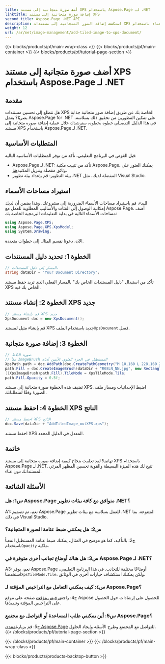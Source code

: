 ```yaml
---
title: أضف صورة متجانبة إلى مستند XPS باستخدام Aspose.Page لـ .NET
linktitle: إضافة صورة متجانبة إلى مستند XPS
second_title: Aspose.Page .NET API
description: استكشف إضافة الصور المتجانبة إلى مستندات XPS دون عناء باستخدام Aspose.Page for .NET. تعزيز المظهر المرئي وإنشاء مستندات مذهلة.
weight: 12
url: /ar/net/image-management/add-tiled-image-to-xps-document/
---
```


{{< blocks/products/pf/main-wrap-class >}}
{{< blocks/products/pf/main-container >}}
{{< blocks/products/pf/tutorial-page-section >}}

# أضف صورة متجانبة إلى مستند XPS باستخدام Aspose.Page لـ .NET

## مقدمة

هل تتطلع إلى تحسين مستندات XPS الخاصة بك عن طريق إضافة صور متجانبة جذابة بصريًا؟ يعمل Aspose.Page for .NET على تمكين المطورين من تحقيق ذلك بسلاسة. في هذا الدليل التفصيلي خطوة بخطوة، سنرشدك خلال عملية إضافة صورة متجانبة إلى مستند XPS باستخدام Aspose.Page لـ .NET.

## المتطلبات الأساسية

قبل الغوص في البرنامج التعليمي، تأكد من توفر المتطلبات الأساسية التالية:

-  Aspose.Page لـ .NET: تأكد من تثبيت مكتبة Aspose.Page. يمكنك العثور على وثائق مفصلة وتنزيل المكتبة[هنا](https://reference.aspose.com/page/net/).
- بيئة التطوير: قم بإعداد بيئة تطوير .NET المفضلة لديك، مثل Visual Studio.

## استيراد مساحات الأسماء

للبدء، قم باستيراد مساحات الأسماء الضرورية إلى مشروعك. وهذا يضمن أن لديك إمكانية الوصول إلى الفئات والأساليب المطلوبة للعمل مع Aspose.Page. أضف مساحات الأسماء التالية في بداية التعليمات البرمجية الخاصة بك:

```csharp
using Aspose.Page.XPS;
using Aspose.Page.XPS.XpsModel;
using System.Drawing;
```

الآن، دعونا نقسم المثال إلى خطوات متعددة.

## الخطوة 1: تحديد دليل المستندات

```csharp
// المسار إلى دليل المستندات.
string dataDir = "Your Document Directory";
```

تأكد من استبدال "دليل المستندات الخاص بك" بالمسار الفعلي الذي تريد حفظ مستند XPS الخاص بك فيه.

## الخطوة 2: إنشاء مستند XPS جديد

```csharp
// قم بإنشاء مستند XPS جديد
XpsDocument doc = new XpsDocument();
```

 قم بإنشاء مثيل لمستند XPS جديد باستخدام الملف`XpsDocument` فصل.

## الخطوة 3: إضافة صورة متجانبة

```csharp
// صورة البلاط
// ملأ ImageBrush المستطيل في الجزء العلوي الأيمن أدناه
XpsPath path = doc.AddPath(doc.CreatePathGeometry("M 10,160 L 228,160 228,305 10,305"));
path.Fill = doc.CreateImageBrush(dataDir + "R08LN_NN.jpg", new RectangleF(0f, 0f, 128f, 96f), new RectangleF(0f, 0f, 64f, 48f));
((XpsImageBrush)path.Fill).TileMode = XpsTileMode.Tile;
path.Fill.Opacity = 0.5f;
```

تضيف هذه الخطوة صورة متجانبة إلى مستند XPS. اضبط الإحداثيات ومسار ملف الصورة وفقًا لمتطلباتك.

## الخطوة 4: احفظ مستند XPS الناتج

```csharp
// احفظ مستند XPS الناتج
doc.Save(dataDir + "AddTiledImage_outXPS.xps");
```

احفظ مستند XPS المعدل في الدليل المحدد.

## خاتمة

تهانينا! لقد تعلمت بنجاح كيفية إضافة صورة متجانبة إلى مستند XPS باستخدام Aspose.Page لـ .NET. تتيح لك هذه الميزة البسيطة والقوية تحسين المظهر المرئي لمستنداتك دون عناء.

## الأسئلة الشائعة

### س1: هل Aspose.Page متوافق مع كافة بيئات تطوير .NET؟

A1: نعم، تم تصميم Aspose.Page للعمل بسلاسة مع بيئات تطوير .NET المتنوعة، بما في ذلك Visual Studio.

### س2: هل يمكنني ضبط عتامة الصورة المتجانبة؟

ج2: بالتأكيد، كما هو موضح في المثال، يمكنك ضبط عتامة المستطيل المعبأ باستخدام`Opacity` ملكية.

### س3: هل هناك أوضاع تجانب أخرى متوفرة في Aspose.Page لـ .NET؟

 A3: نعم، يوفر Aspose.Page أوضاعًا مختلفة للتجانب. في هذا البرنامج التعليمي، استخدمنا`XpsTileMode.Tile`، ولكن يمكنك استكشاف خيارات أخرى في الوثائق.

### س٤: كيف يمكنني التعامل مع التراخيص المؤقتة لـ Aspose.Page؟

 ج4: راجع[ترخيص مؤقت](https://purchase.aspose.com/temporary-license/) صفحة على موقع Aspose للحصول على إرشادات حول الحصول على التراخيص المؤقتة وتنفيذها.

### س5: أين يمكنني طلب المساعدة أو التواصل مع مجتمع Aspose.Page؟

 ج5: قم بزيارة[منتدى Aspose.Page](https://forum.aspose.com/c/page/39) للتواصل مع المجتمع وطرح الأسئلة وإيجاد الحلول.
{{< /blocks/products/pf/tutorial-page-section >}}

{{< /blocks/products/pf/main-container >}}
{{< /blocks/products/pf/main-wrap-class >}}

{{< blocks/products/products-backtop-button >}}
